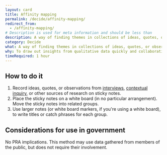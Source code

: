 ```yaml
---
layout: card
title: Affinity mapping
permalink: /decide/affinity-mapping/
redirect_from:
  - /affinity-mapping/
# Description is used for meta information and should be less than  
description: A way of finding themes in collections of ideas, quotes, or observations.
category: Decide
what: A way of finding themes in collections of ideas, quotes, or observations.
why: To draw out insights from qualitative data quickly and collaboratively.
timeRequired: 1 hour
---
```



## How to do it

1. Record ideas, quotes, or observations from <a href="{{site.baseurl}}/discover/stakeholder-and-user-interviews/" class="usa-link">interviews</a>, <a href="{{site.baseurl}}/discover/contextual-inquiry" class="usa-link">contextual inquiry</a>, or other sources of research on sticky notes.
1. Place the sticky notes on a white board (in no particular arrangement). Move the sticky notes into related groups.
1. Use larger notes (or white board markers, if you're using a white board), to write titles or catch phrases for each group.

<section class="method--section method--section--government-considerations" markdown="1" >

## Considerations for use in government

No PRA implications. This method may use data gathered from members of the public, but does not require their involvement.
</section>
